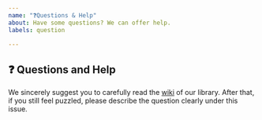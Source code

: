 ```yaml
---
name: "❓Questions & Help"
about: Have some questions? We can offer help.
labels: question

---
```


## ❓ Questions and Help

We sincerely suggest you to carefully read the [wiki](https://ufund-me.github.io/Qbot/#/README?id=installation) of our library. After that, if you still feel puzzled, please describe the question clearly under this issue.